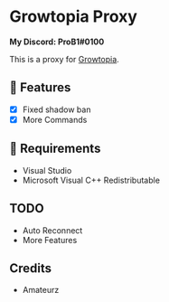 # Growtopia Proxy
**My Discord: ProB1#0100**

This is a proxy for [Growtopia](https://growtopiagame.com/).

## 📜 Features
- [x] Fixed shadow ban
- [x] More Commands

## 📝 Requirements
- Visual Studio
- Microsoft Visual C++ Redistributable

## TODO
- Auto Reconnect
- More Features

## Credits
- Amateurz
